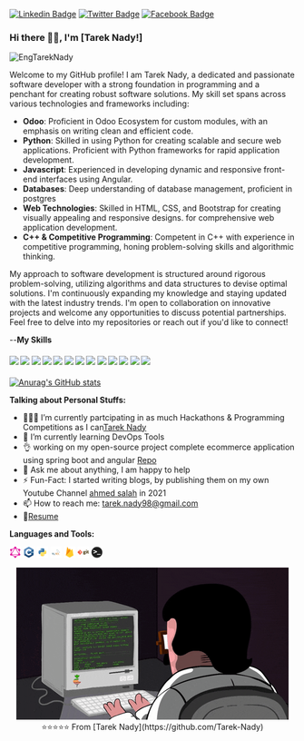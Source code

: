[![Linkedin Badge](https://img.shields.io/badge/-Tarek_Nady-blue?style=flat-square&logo=Linkedin&logoColor=white&link=https://www.linkedin.com/in/tarek-nady-447aa3158/)](https://www.linkedin.com/in/tarek-nady-447aa3158/)
[![Twitter Badge](https://img.shields.io/badge/-@TarekNady-1ca0f1?style=flat-square&labelColor=1ca0f1&logo=twitter&logoColor=white&link=https://twitter.com/tarek7889)](https://twitter.com/tarek7889)
[![Facebook Badge](https://img.shields.io/badge/-@TarekNady-3b5998?style=flat-square&labelColor=3b5998&logo=facebook&logoColor=white&link=https://www.facebook.com/tarek.nady.106)](https://www.facebook.com/tarek.nady.106)
### Hi there 👋🏽, I'm [Tarek Nady!]
<p align="left"> <img src="https://komarev.com/ghpvc/?username=Tarek-Nady" alt="EngTarekNady" /> </p> 
Welcome to my GitHub profile! I am Tarek Nady, a dedicated and passionate software developer with a strong foundation in programming and a penchant for creating robust software solutions. My skill set spans across various technologies and frameworks including:

- **Odoo**: Proficient in Odoo Ecosystem for custom modules, with an emphasis on writing clean and efficient code.
- **Python**: Skilled in using Python for creating scalable and secure web applications. Proficient with Python frameworks for rapid application development.
- **Javascript**: Experienced in developing dynamic and responsive front-end interfaces using Angular.
- **Databases**: Deep understanding of database management, proficient in postgres
- **Web Technologies**: Skilled in HTML, CSS, and Bootstrap for creating visually appealing and responsive designs. for comprehensive web application development.
- **C++ & Competitive Programming**: Competent in C++ with experience in competitive programming, honing problem-solving skills and algorithmic thinking.

My approach to software development is structured around rigorous problem-solving, utilizing algorithms and data structures to devise optimal solutions. I'm continuously expanding my knowledge and staying updated with the latest industry trends.
I'm open to collaboration on innovative projects and welcome any opportunities to discuss potential partnerships. Feel free to delve into my repositories or reach out if you'd like to connect!
 
--**My Skills**
####  ![](https://img.shields.io/badge/Backend%20Development-%3C%2F%3E-blueviolet)  ![](https://img.shields.io/badge/Microservices-%3C%2F%3E-yellow) ![](https://img.shields.io/badge/Java%20Development-%7C-yellowgreen) ![](https://img.shields.io/badge/Javascript%20Development-%3C%2F%3E-blueviolet) ![](https://img.shields.io/badge/Spring%20Boot-%7C-yellowgreen)   ![](https://img.shields.io/badge/JavaEE-%3C%2F%3E-blueviolet) ![](https://img.shields.io/badge/Hibernate%20ORM-%7C-blue) ![](https://img.shields.io/badge/Angular-%7C-0%2C%2022%2C%20100) ![](https://img.shields.io/badge/Algorithm-%7C-blue)  ![](https://img.shields.io/badge/Data%20Structure-%3C%2F%3E-blueviolet)  ![](https://img.shields.io/badge/Html-%7C-yellowgreen) ![](https://img.shields.io/badge/Css-%3C%2F%3E-blueviolet) ![](https://img.shields.io/badge/Bootstrap-%7C-blue)
[![Anurag's GitHub stats](https://github-readme-stats.vercel.app/api?username=Tarek-Nady)](https://github.com/anuraghazra/github-readme-stats)

**Talking about Personal Stuffs:**
- 👨🏽‍💻 I’m currently partcipating in as much Hackathons & Programming Competitions as I can[Tarek Nady](https://leetcode.com/tarek7889/)
- 🌱 I’m currently learning DevOps Tools
- 👌 working on my open-source project complete ecommerce application using spring boot and angular [Repo](https://github.com/Tarek-Nady/angular-ecommerce) 
- 💬 Ask me about anything, I am happy to help
- ⚡️ Fun-Fact: I started writing blogs, by publishing them on my own Youtube Channel [ahmed salah]([https://www.youtube.com/channel/UCM-3K0kJ5xs7KTKfDGz1LYQ](https://www.youtube.com/channel/UC1qm8WHiMq_WDLFWZd0EJ4g)) in 2021
- 📫 How to reach me: tarek.nady98@gmail.com
- 📝[Resume](https://drive.google.com/file/d/1kw3l7aCXRHuoe5-glQO2kbKd3Vk6c8vI/view?usp=sharing)

**Languages and Tools:**
  
<code><img height="20" src="https://raw.githubusercontent.com/github/explore/5c058a388828bb5fde0bcafd4bc867b5bb3f26f3/topics/graphql/graphql.png"></code>
<code><img height="20" src="https://raw.githubusercontent.com/github/explore/80688e429a7d4ef2fca1e82350fe8e3517d3494d/topics/cpp/cpp.png"></code>
<code><img height="20" src="https://raw.githubusercontent.com/github/explore/80688e429a7d4ef2fca1e82350fe8e3517d3494d/topics/python/python.png"></code>
<code><img height="20" src="https://raw.githubusercontent.com/github/explore/80688e429a7d4ef2fca1e82350fe8e3517d3494d/topics/mysql/mysql.png"></code>
<code><img height="20" src="https://raw.githubusercontent.com/github/explore/80688e429a7d4ef2fca1e82350fe8e3517d3494d/topics/firebase/firebase.png"></code>
<code><img height="20" src="https://raw.githubusercontent.com/github/explore/80688e429a7d4ef2fca1e82350fe8e3517d3494d/topics/git/git.png"></code>
<code><img height="20" src="https://raw.githubusercontent.com/github/explore/80688e429a7d4ef2fca1e82350fe8e3517d3494d/topics/terminal/terminal.png"></code>

<div align="center">
<img src="https://github.com/Tarek-Nady/Tarek-Nady/blob/master/coderman.gif" alt="Tarek Nady" />
</div>

<div align="center">
⭐️⭐️⭐️⭐️⭐️ From [Tarek Nady](https://github.com/Tarek-Nady)
</div>

 
